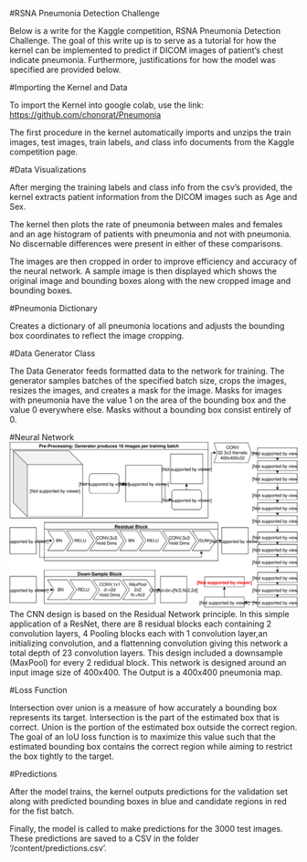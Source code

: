 #RSNA Pneumonia Detection Challenge

Below is a write for the Kaggle competition, RSNA Pneumonia Detection Challenge.  The goal of this write up is to serve as a tutorial for how the kernel can be implemented to predict if DICOM images of patient’s chest indicate pneumonia.  Furthermore, justifications for how the model was specified are provided below.

#Importing the Kernel and Data

To import the Kernel into google colab, use the link: https://github.com/chonorat/Pneumonia

The first procedure in the kernel automatically imports and unzips the train images, test images, train labels, and class info documents from the Kaggle competition page.

#Data Visualizations

After merging the training labels and class info from the csv’s provided, the kernel extracts patient information from the DICOM images such as Age and Sex.

The kernel then plots the rate of pneumonia between males and females and an age histogram of patients with pneumonia and not with pneumonia.  No discernable differences were present in either of these comparisons.

The images are then cropped in order to improve efficiency and accuracy of the neural network.  A sample image is then displayed which shows the original image and bounding boxes along with the new cropped image and bounding boxes.

#Pneumonia Dictionary

Creates a dictionary of all pneumonia locations and adjusts the bounding box coordinates to reflect the image cropping.

#Data Generator Class

The Data Generator feeds formatted data to the network for training.  The generator samples batches of the specified batch size, crops the images, resizes the images, and creates a mask for the image.  Masks for images with pneumonia have the value 1 on the area of the bounding box and the value 0 everywhere else.  Masks without a bounding box consist entirely of 0.


#Neural Network
![Network Diagram](NetworkDiagram.svg)
The CNN design is based on the Residual Network principle. In this simple application of a ResNet, there are 8 residual blocks each containing 2 convolution layers, 4 Pooling blocks each with 1 convolution layer,an initializing convolution, and a flattenning convolution giving this network a total depth of 23 convolution layers. This design included a downsample (MaxPool) for every 2 redidual block. This network is designed around an input image size of 400x400. The Output is a 400x400 pneumonia map.

#Loss Function

Intersection over union is a measure of how accurately a bounding box represents its target. Intersection is the part of the estimated box that is correct. Union is the portion of the estimated box outside the correct region. The goal of an IoU loss function is to maximize this value such that the estimated bounding box contains the correct region while aiming to restrict the box tightly to the target.


#Predictions

After the model trains, the kernel outputs predictions for the validation set along with predicted bounding boxes in blue and candidate regions in red for the fist batch.

Finally, the model is called to make predictions for the 3000 test images.  These predictions are saved to a CSV in the folder ‘/content/predictions.csv’.
